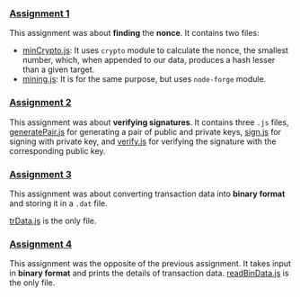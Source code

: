 ### [Assignment 1](./Assignment1)
This assignment was about **finding** the **nonce**. 
It contains two files:
- [minCrypto.js](./Assignment1/minCrypto.js): It uses `crypto` module to calculate the nonce, the smallest number, 
which, when appended to our data, produces a hash lesser than a given target.
- [mining.js](./Assignment1/mining.js): It is for the same purpose, but uses `node-forge` module.


### [Assignment 2](./Assignment2)
This assignment was about **verifying signatures**.
It contains three `.js` files, [generatePair.js](./Assignment2/generatePair.js) for generating a pair of 
public and private keys, [sign.js](./Assignment2/sign.js) for signing with private key,
and [verify.js](./Assignment2/verify.js) for verifying the signature with the corresponding public key.


### [Assignment 3](./Assignment3)
This assignment was about converting transaction data into **binary format** and storing it in a `.dat` file.

[trData.js](./Assignment3/trData.js) is the only file.

### [Assignment 4](./Assignment4)
This assignment was the opposite of the previous assignment. It takes input in **binary format** and prints the details of transaction data.
[readBinData.js](./Assignment4/readBinData.js) is the only file.
